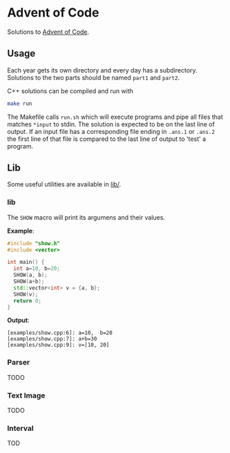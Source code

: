 # Advent of Code

Solutions to [Advent of Code](https://adventofcode.com/2023).

## Usage

Each year gets its own directory and every day has a subdirectory.
Solutions to the two parts should be named `part1` and `part2`.

C++ solutions can be compiled and run with
```bash
make run
```
The Makefile calls `run.sh` which will execute programs 
and pipe all files that matches `*input` to stdin.
The solution is expected to be on the last line of output.
If an input file has a corresponding file ending in `.ans.1` or `.ans.2`
the first line of that file is compared to the last line of output to
'test' a program.

## Lib

Some useful utilities are available in [lib/](lib/).

### lib

The `SHOW` macro will print its argumens and their values.

**Example**:
```c++
#include "show.h"
#include <vector>

int main() {
  int a=10, b=20;
  SHOW(a, b);
  SHOW(a+b);
  std::vector<int> v = {a, b};
  SHOW(v);
  return 0;
}
```
**Output**:
```
[examples/show.cpp:6]: a=10,  b=20
[examples/show.cpp:7]: a+b=30
[examples/show.cpp:9]: v=[10, 20]
```

### Parser

TODO

### Text Image

TODO

### Interval

TOD

